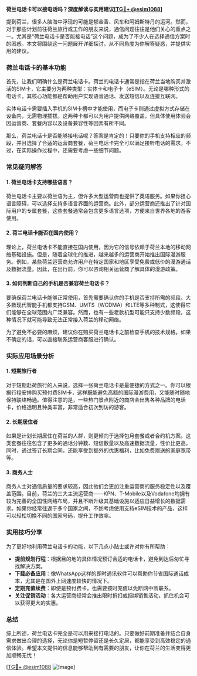 **荷兰电话卡可以接电话吗？深度解读与实用建议[[TG💪+ @esim1088](https://t.me/s/esim1088)]**

提到荷兰，很多人脑海中浮现的可能是郁金香、风车和阿姆斯特丹的运河。然而，对于那些计划前往荷兰旅行或工作的朋友来说，通信问题往往是他们关心的重点之一。尤其是“荷兰电话卡是否能接电话”这个问题，成为了不少人在选择通信方案时的困惑。本文将围绕这一问题展开详细探讨，从不同角度为你解答疑惑，并提供实用的建议。

### 荷兰电话卡的基本功能

首先，让我们明确什么是荷兰电话卡。荷兰的电话卡通常是指在荷兰当地购买并激活的SIM卡，它主要分为两种类型：实体卡和电子卡（eSIM）。无论是哪种形式的电话卡，其核心功能都是帮助用户实现语音通话、发送短信以及连接互联网。

实体电话卡需要插入手机的SIM卡槽中才能使用，而电子卡则通过虚拟方式存储在设备内，无需物理插拔。这两种卡都可以为用户提供网络覆盖，但具体使用体验会因运营商、套餐内容以及设备兼容性等因素有所不同。

那么，荷兰电话卡是否能够接电话呢？答案是肯定的！只要你的手机支持相应的频段，并且选择了合适的运营商套餐，荷兰电话卡完全可以满足接听电话的需求。不过，在实际操作过程中，还需要考虑一些细节问题。

### 常见疑问解答

#### 1. 荷兰电话卡支持哪些语言？
荷兰电话卡主要以荷兰语为主，但许多大型运营商也提供了英语服务。如果你担心语言障碍，可以选择支持多语言界面的运营商。此外，部分运营商还推出了针对国际用户的专属套餐，这些套餐通常会包含更多语言选项，方便来自世界各地的游客使用。

#### 2. 荷兰电话卡能否在国内使用？
理论上，荷兰电话卡不能直接在国内使用，因为它的信号依赖于荷兰本地的移动网络基础设施。但是，随着全球化的推进，越来越多的运营商开始推出国际漫游服务。例如，某些荷兰运营商允许用户在特定国家和地区享受免费或低价的漫游通话及数据流量。因此，在出行前，你可以咨询相关运营商了解具体的漫游政策。

#### 3. 如何判断自己的手机是否兼容荷兰电话卡？
要确保荷兰电话卡能够正常使用，首先需要确认你的手机是否支持所需的频段。大多数现代智能手机都支持GSM、UMTS（WCDMA）和LTE等多种制式，这使得它们能够在全球范围内广泛兼容。然而，也有一些老款机型可能只支持少数频段，这种情况下就可能导致无法正常接入荷兰的移动网络。

为了避免不必要的麻烦，建议你在购买荷兰电话卡之前检查手机的技术规格。如果不确定的话，可以直接联系运营商客服进行确认。

### 实际应用场景分析

#### 1. 短期旅行者
对于短期赴荷旅行的人来说，选择一张荷兰电话卡是最便捷的方式之一。你可以根据行程安排购买预付费SIM卡，这样既能避免高额的国际漫游费用，又能随时随地保持联络畅通。值得注意的是，一些热门景点附近的商店会出售各种品牌的电话卡，价格透明且种类丰富，非常适合初次到访的游客。

#### 2. 长期居住者
如果是计划长期居住在荷兰的人群，则更倾向于选择包月套餐或者合约机方案。这类套餐往往包含了更多的通话分钟数、短信数量以及高速数据流量，性价比更高。同时，通过签订长期合同，还能享受到额外的优惠福利，比如免费赠送的家庭宽带等。

#### 3. 商务人士
商务人士对通信质量的要求较高，因此他们会更加注重运营商的服务稳定性以及覆盖范围。目前，荷兰的三大主流运营商——KPN、T-Mobile以及Vodafone均拥有较为完善的全国性网络布局，并且不断升级其基础设施以适应日益增长的数据需求。如果你经常往返于多个国家之间，不妨考虑使用支持eSIM技术的产品，这样可以轻松切换不同的国家号码，提升工作效率。

### 实用技巧分享

为了更好地利用荷兰电话卡的功能，以下几点小贴士或许对你有所帮助：

- **提前规划行程**：根据目的地的具体情况预订合适的电话卡，避免到达后匆忙寻找解决方案。
- **下载必备应用**：像WhatsApp这样的即时通讯软件可以帮助你节省国际通话成本，尤其是在国外上网速度较快的情况下。
- **定期充值续费**：即使是预付费卡，也需要按时充值以免断网中断联系。
- **关注促销活动**：各大运营商经常会推出限时折扣或捆绑销售活动，抓住机会可以获得更大的实惠。

### 总结

综上所述，荷兰电话卡完全是可以用来接打电话的。只要做好前期准备并结合自身需求做出合理的选择，无论你是短暂停留还是长久定居，都能享受到高效稳定的通信体验。希望本文提供的信息能够帮助到有需要的朋友，让你在荷兰的生活变得更加顺畅无忧！

[[TG💪+ @esim1088](https://t.me/s/esim1088) ![Image](https://i.postimg.cc/4NQfJmqS/Snipaste-2025-05-13-00-14-12.png)]